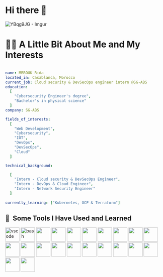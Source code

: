 
<h1> Hi there 👋 </h1>

 ![YBqg9JG - Imgur](https://github.com/R1daM/R1daM/assets/110902239/928161d8-dc1f-4ec9-9dc0-33fa3bac954a)

<h1> 👨‍💻 A Little Bit About Me and My Interests </h1>

```yaml

name: MBROUK Rida
located_in: Casablanca, Morocco
current_job: Cloud security & DevSecOps engineer intern @SG-ABS
education:
  [
    "Cybersecurity Engineer's degree",
    "Bachelor's in physical science"
  ]
company: SG-ABS

fields_of_interests:
  [
    "Web Development",
    "Cybersecurity",
    "IOT",
    "DevOps",
    "DevSecOps",
    "Cloud"
  ]

technical_background:

  [
    "Intern - Cloud security & DevSecOps Engineer",
    "Intern - DevOps & Cloud Engineer",
    "Intern - Network Security Engineer"
  ]
  
currently_learning: ["Kubernetes, GCP & Terraform"]
```

<h2> 🚀 &nbsp;Some Tools I Have Used and Learned</h2>
<p align="left">
  
<img src="https://cdn.jsdelivr.net/gh/devicons/devicon/icons/vscode/vscode-original.svg" alt="vscode" width="45" height="45"/>
<img src="https://cdn.jsdelivr.net/gh/devicons/devicon/icons/bash/bash-original.svg" alt="bash" width="45" height="45"/>
<img src="https://cdn.jsdelivr.net/gh/devicons/devicon/icons/docker/docker-original-wordmark.svg" width="45" height="45" />
<img src="https://cdn.jsdelivr.net/gh/devicons/devicon/icons/kubernetes/kubernetes-plain-wordmark.svg" width="45" height="45" />
<img src="https://cdn.jsdelivr.net/gh/devicons/devicon/icons/ansible/ansible-original-wordmark.svg" width="45" height="45" />
<img src="https://cdn.jsdelivr.net/gh/devicons/devicon/icons/python/python-original.svg" width="45" height="45" />
<img src="https://cdn.jsdelivr.net/gh/devicons/devicon/icons/linux/linux-original.svg" width="45" height="45" />
<img src="https://cdn.jsdelivr.net/gh/devicons/devicon/icons/gitlab/gitlab-original-wordmark.svg" width="45" height="45" />
<img src="https://cdn.jsdelivr.net/gh/devicons/devicon/icons/git/git-original-wordmark.svg" width="45" height="45" />
<img src="https://cdn.jsdelivr.net/gh/devicons/devicon/icons/amazonwebservices/amazonwebservices-plain-wordmark.svg" width="45" height="45" />
<img src="https://cdn.jsdelivr.net/gh/devicons/devicon/icons/argocd/argocd-original.svg" width="45" height="45" />
<img src="https://cdn.jsdelivr.net/gh/devicons/devicon/icons/prometheus/prometheus-original.svg" width="45" height="45" /> 
<img src="https://cdn.jsdelivr.net/gh/devicons/devicon/icons/nginx/nginx-original.svg" width="45" height="45" /> 
<img src="https://cdn.jsdelivr.net/gh/devicons/devicon/icons/mysql/mysql-original-wordmark.svg" width="45" height="45" />
<img src="https://cdn.jsdelivr.net/gh/devicons/devicon/icons/jenkins/jenkins-original.svg" width="45" height="45" />
<img src="https://cdn.jsdelivr.net/gh/devicons/devicon/icons/html5/html5-plain-wordmark.svg" width="45" height="45" />
<img src="https://cdn.jsdelivr.net/gh/devicons/devicon/icons/digitalocean/digitalocean-original-wordmark.svg" width="45" height="45" />
<img src="https://cdn.jsdelivr.net/gh/devicons/devicon/icons/css3/css3-original.svg" width="45" height="45" />
<img src="https://cdn.jsdelivr.net/gh/devicons/devicon/icons/bootstrap/bootstrap-original-wordmark.svg" width="45" height="45" />
<img src="https://cdn.jsdelivr.net/gh/devicons/devicon/icons/apache/apache-original-wordmark.svg" width="45" height="45" />
<img src="https://cdn.jsdelivr.net/gh/devicons/devicon/icons/grafana/grafana-original-wordmark.svg" width="45" height="45" />
<img src="https://cdn.jsdelivr.net/gh/devicons/devicon/icons/github/github-original.svg" width="45" height="45" />
                                                       
          
          
          
          
          
          
          
          
                    
          
          
</p>

<!--
**R1daM/R1daM** is a ✨ _special_ ✨ repository because its `README.md` (this file) appears on your GitHub profile.

Here are some ideas to get you started:

- 🔭 I’m currently working on ...
- 🌱 I’m currently learning ...
- 👯 I’m looking to collaborate on ...
- 🤔 I’m looking for help with ...
- 💬 Ask me about ...
- 📫 How to reach me: ...
- 😄 Pronouns: ...
- ⚡ Fun fact: ...
-->
